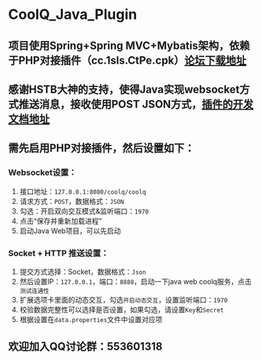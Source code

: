 # CoolQ_Java_Plugin
## 项目使用Spring+Spring MVC+Mybatis架构，依赖于PHP对接插件（cc.1sls.CtPe.cpk）[论坛下载地址](https://cqp.cc/forum.php?mod=viewthread&tid=28532)
## 感谢HSTB大神的支持，使得Java实现websocket方式推送消息，接收使用POST JSON方式，[插件的开发文档地址](https://d.1sls.cn/CtPePro)
## 需先启用PHP对接插件，然后设置如下：

### Websocket设置：
1. 接口地址：`127.0.0.1:8080/coolq/coolq`
2. 请求方式：`POST`，数据格式：`JSON`
3. 勾选：开启双向交互模式&监听端口：`1970`
4. 点击“保存并重新加载进程”
5. 启动Java Web项目，可以先启动

### Socket + HTTP 推送设置：
1. 提交方式选择：Socket，数据格式：`Json`
2. 然后设置IP：`127.0.0.1`，端口：`8888`，启动一下java web coolq服务，点击`测试连通性`
3. 扩展选项卡里面的动态交互，勾选`开启动态交互`，设置监听端口：`1970`
4. 校验数据完整性可以选择是否设置，如果勾选，请设置`Key`和`Secret`
5. 根据设置在`data.properties`文件中设置对应项

## 欢迎加入QQ讨论群：553601318
